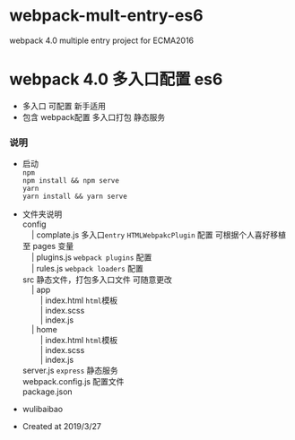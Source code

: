 # webpack-mult-entry-es6
webpack 4.0 multiple entry project for ECMA2016

# webpack 4.0 多入口配置 es6 

- 多入口 可配置 新手适用
- 包含 webpack配置 多入口打包 静态服务


### 说明
- 启动                        
    `npm`                   
    `npm install && npm serve`                      
    `yarn`                      
    `yarn install && yarn serve`                                

- 文件夹说明                 
    config                      
&#160;&#160;&#160;&#160;| complate.js   多入口`entry` `HTMLWebpakcPlugin` 配置 可根据个人喜好移植至 pages 变量               
&#160;&#160;&#160;&#160;| plugins.js    `webpack plugins` 配置                
&#160;&#160;&#160;&#160;| rules.js      `webpack loaders` 配置                
    src 静态文件，打包多入口文件 可随意更改              
        &#160;&#160;&#160;&#160;| app               
            &#160;&#160;&#160;&#160;&#160;&#160;&#160;&#160;| index.html    `html`模板                
            &#160;&#160;&#160;&#160;&#160;&#160;&#160;&#160;| index.scss                    
            &#160;&#160;&#160;&#160;&#160;&#160;&#160;&#160;| index.js              
        &#160;&#160;&#160;&#160;| home              
            &#160;&#160;&#160;&#160;&#160;&#160;&#160;&#160;| index.html    `html`模板                    
            &#160;&#160;&#160;&#160;&#160;&#160;&#160;&#160;| index.scss                    
            &#160;&#160;&#160;&#160;&#160;&#160;&#160;&#160;| index.js              
    server.js `express` 静态服务                
    webpack.config.js 配置文件              
    package.json                        





- wulibaibao
- Created at 2019/3/27 

